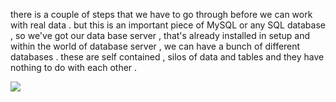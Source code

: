 there is a couple of steps that we have to go through before we can work with real data . but this is an important piece of MySQL or any SQL database , so we've got our data base server , that's already installed in setup and within the world of database server , we can have a bunch of different databases . these are self contained , silos of data and tables and they have nothing to do with each other . 

<img src="[database-server.png](https://www.notion.so/tests-e0871731ff934966ac291414525cacdb?pvs=4#855bc8bd6edf4429be3ea930a5496f20)">


